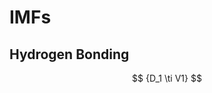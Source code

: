 # IMFs

## Hydrogen Bonding
$$
{D_1 \ti V1}
$$

<!--stackedit_data:
eyJoaXN0b3J5IjpbLTE3MzkwODg4MzUsLTE5OTkyNzQzOTFdfQ
==
-->
